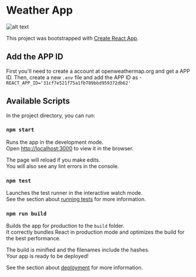 # Weather App

![alt text](img/preview.gif)


This project was bootstrapped with [Create React App](https://github.com/facebook/create-react-app).
## Add the APP ID

First you'll need to create a account at openweathermap.org and get a APP ID.
Then, create a new `.env` file and add the APP ID as - `REACT_APP_ID='31cf7e521f75a1fb789bbd959372db62'`
## Available Scripts

In the project directory, you can run:

### `npm start`

Runs the app in the development mode.\
Open [http://localhost:3000](http://localhost:3000) to view it in the browser.

The page will reload if you make edits.\
You will also see any lint errors in the console.

### `npm test`

Launches the test runner in the interactive watch mode.\
See the section about [running tests](https://facebook.github.io/create-react-app/docs/running-tests) for more information.

### `npm run build`

Builds the app for production to the `build` folder.\
It correctly bundles React in production mode and optimizes the build for the best performance.

The build is minified and the filenames include the hashes.\
Your app is ready to be deployed!

See the section about [deployment](https://facebook.github.io/create-react-app/docs/deployment) for more information.

